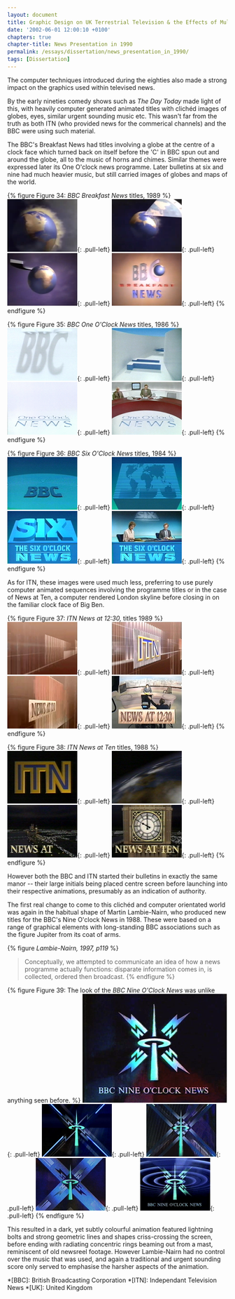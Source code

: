 ```yaml
---
layout: document
title: Graphic Design on UK Terrestrial Television & the Effects of Multi-Channel Growth
date: '2002-06-01 12:00:10 +0100'
chapters: true
chapter-title: News Presentation in 1990
permalink: /essays/dissertation/news_presentation_in_1990/
tags: [Dissertation]
---
```

The computer techniques introduced during the eighties also made a strong impact on the graphics used within televised news.

By the early nineties comedy shows such as <cite>The Day Today</cite> made light of this, with heavily computer generated animated titles with clichéd images of globes, eyes, similar urgent sounding music etc. This wasn't far from the truth as both ITN (who provided news for the commerical channels) and the BBC were using such material.

The BBC's Breakfast News had titles involving a globe at the centre of a clock face which turned back on itself before the 'C' in BBC spun out and around the globe, all to the music of horns and chimes. Similar themes were expressed later its One O'clock news programme. Later bulletins at six and nine had much heavier music, but still carried images of globes and maps of the world.

{% figure Figure 34: <cite>BBC Breakfast News</cite> titles, 1989 %}
!['BBC Breakfast News' titles, 1989](/assets/images/essays/dissertation/figure-34a.png){: .pull-left}
!['BBC Breakfast News' titles, 1989](/assets/images/essays/dissertation/figure-34b.png){: .pull-left}
!['BBC Breakfast News' titles, 1989](/assets/images/essays/dissertation/figure-34c.png){: .pull-left}
!['BBC Breakfast News' titles, 1989](/assets/images/essays/dissertation/figure-34d.png){: .pull-left}
{% endfigure %}

{% figure Figure 35: <cite>BBC One O'Clock News</cite> titles, 1986 %}
!['BBC One O'Clock News' titles, 1986](/assets/images/essays/dissertation/figure-35a.png){: .pull-left}
!['BBC One O'Clock News' titles, 1986](/assets/images/essays/dissertation/figure-35b.png){: .pull-left}
!['BBC One O'Clock News' titles, 1986](/assets/images/essays/dissertation/figure-35c.png){: .pull-left}
!['BBC One O'Clock News' titles, 1986](/assets/images/essays/dissertation/figure-35d.png){: .pull-left}
{% endfigure %}

{% figure Figure 36: <cite>BBC Six O'Clock News</cite> titles, 1984 %}
!['BBC Six O'Clock News' titles, 1984](/assets/images/essays/dissertation/figure-36a.png){: .pull-left}
!['BBC Six O'Clock News' titles, 1984](/assets/images/essays/dissertation/figure-36b.png){: .pull-left}
!['BBC Six O'Clock News' titles, 1984](/assets/images/essays/dissertation/figure-36c.png){: .pull-left}
!['BBC Six O'Clock News' titles, 1984](/assets/images/essays/dissertation/figure-36d.png){: .pull-left}
{% endfigure %}

As for ITN, these images were used much less, preferring to use purely computer animated sequences involving the programme titles or in the case of News at Ten, a computer rendered London skyline before closing in on the familiar clock face of Big Ben.

{% figure Figure 37: <cite>ITN News at 12:30,</cite> titles 1989 %}
!['ITN News at 12:30' titles, 1989](/assets/images/essays/dissertation/figure-37a.png){: .pull-left}
!['ITN News at 12:30' titles, 1989](/assets/images/essays/dissertation/figure-37b.png){: .pull-left}
!['ITN News at 12:30' titles, 1989](/assets/images/essays/dissertation/figure-37c.png){: .pull-left}
!['ITN News at 12:30' titles, 1989](/assets/images/essays/dissertation/figure-37d.png){: .pull-left}
{% endfigure %}

{% figure Figure 38: <cite>ITN News at Ten</cite> titles, 1988 %}
!['ITN News at Ten' titles, 1988](/assets/images/essays/dissertation/figure-38a.png){: .pull-left}
!['ITN News at Ten' titles, 1988](/assets/images/essays/dissertation/figure-38b.png){: .pull-left}
!['ITN News at Ten' titles, 1988](/assets/images/essays/dissertation/figure-38c.png){: .pull-left}
!['ITN News at Ten' titles, 1988](/assets/images/essays/dissertation/figure-38d.png){: .pull-left}
{% endfigure %}

However both the BBC and ITN started their bulletins in exactly the same manor -- their large initials being placed centre screen before launching into their respective animations, presumably as an indication of authority.

The first real change to come to this clichéd and computer orientated world was again in the habitual shape of Martin Lambie-Nairn, who produced new titles for the BBC's Nine O'clock News in 1988. These were based on a range of graphical elements with long-standing BBC associations such as the figure Jupiter from its coat of arms.

{% figure <cite>Lambie-Nairn, 1997, p119</cite> %}
> Conceptually, we attempted to communicate an idea of how a news programme actually functions: disparate information comes in, is collected, ordered then broadcast.
{% endfigure %}

{% figure Figure 39: The look of the <cite>BBC Nine O'Clock News</cite> was unlike anything seen before. %}
!['BBC Nine O'Clock News', 1988](/assets/images/essays/dissertation/figure-39a.png){: .pull-left}
!['BBC Nine O'Clock News', 1988](/assets/images/essays/dissertation/figure-39b.png){: .pull-left}
!['BBC Nine O'Clock News', 1988](/assets/images/essays/dissertation/figure-39c.png){: .pull-left}
!['BBC Nine O'Clock News', 1988](/assets/images/essays/dissertation/figure-39d.png){: .pull-left}
!['BBC Nine O'Clock News', 1988](/assets/images/essays/dissertation/figure-39e.png){: .pull-left}
{% endfigure %}

This resulted in a dark, yet subtly colourful animation featured lightning bolts and strong geometric lines and shapes criss-crossing the screen, before ending with radiating concentric rings beaming out from a mast, reminiscent of old newsreel footage. However Lambie-Nairn had no control over the music that was used, and again a traditional and urgent sounding score only served to emphasise the harsher aspects of the animation.

*[BBC]: British Broadcasting Corporation
*[ITN]: Independant Television News
*[UK]: United Kingdom